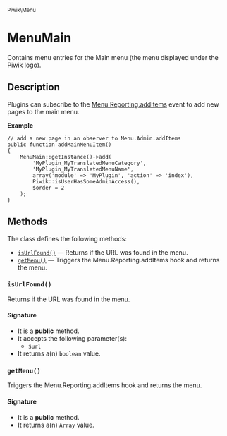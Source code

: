 <small>Piwik\Menu</small>

MenuMain
========

Contains menu entries for the Main menu (the menu displayed under the Piwik logo).

Description
-----------

Plugins can subscribe to the [Menu.Reporting.addItems](#) event to add new pages to
the main menu.

**Example**

    // add a new page in an observer to Menu.Admin.addItems
    public function addMainMenuItem()
    {
        MenuMain::getInstance()->add(
            'MyPlugin_MyTranslatedMenuCategory',
            'MyPlugin_MyTranslatedMenuName',
            array('module' => 'MyPlugin', 'action' => 'index'),
            Piwik::isUserHasSomeAdminAccess(),
            $order = 2
        );
    }


Methods
-------

The class defines the following methods:

- [`isUrlFound()`](#isUrlFound) &mdash; Returns if the URL was found in the menu.
- [`getMenu()`](#getMenu) &mdash; Triggers the Menu.Reporting.addItems hook and returns the menu.

### `isUrlFound()` <a name="isUrlFound"></a>

Returns if the URL was found in the menu.

#### Signature

- It is a **public** method.
- It accepts the following parameter(s):
    - `$url`
- It returns a(n) `boolean` value.

### `getMenu()` <a name="getMenu"></a>

Triggers the Menu.Reporting.addItems hook and returns the menu.

#### Signature

- It is a **public** method.
- It returns a(n) `Array` value.

